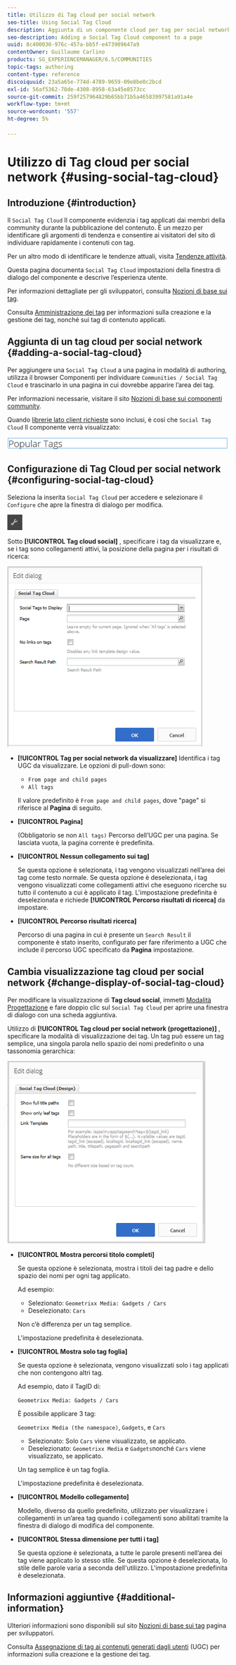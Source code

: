```yaml
---
title: Utilizzo di Tag cloud per social network
seo-title: Using Social Tag Cloud
description: Aggiunta di un componente cloud per tag per social network a una pagina
seo-description: Adding a Social Tag Cloud component to a page
uuid: 8c400030-976c-457a-bb5f-e473909647a9
contentOwner: Guillaume Carlino
products: SG_EXPERIENCEMANAGER/6.5/COMMUNITIES
topic-tags: authoring
content-type: reference
discoiquuid: 23a5a65e-774d-4789-9659-09e8be0c2bcd
exl-id: 56af5362-78de-4308-8958-63a45e8573cc
source-git-commit: 259f257964829b65bb71b5a46583997581a91a4e
workflow-type: tm+mt
source-wordcount: '557'
ht-degree: 5%

---
```


# Utilizzo di Tag cloud per social network {#using-social-tag-cloud}

## Introduzione {#introduction}

Il `Social Tag Cloud` Il componente evidenzia i tag applicati dai membri della community durante la pubblicazione del contenuto. È un mezzo per identificare gli argomenti di tendenza e consentire ai visitatori del sito di individuare rapidamente i contenuti con tag.

Per un altro modo di identificare le tendenze attuali, visita [Tendenze attività](trends.md).

Questa pagina documenta `Social Tag Cloud` impostazioni della finestra di dialogo del componente e descrive l’esperienza utente.

Per informazioni dettagliate per gli sviluppatori, consulta [Nozioni di base sui tag](tag.md).

Consulta [Amministrazione dei tag](../../help/sites-administering/tags.md) per informazioni sulla creazione e la gestione dei tag, nonché sui tag di contenuto applicati.

## Aggiunta di un tag cloud per social network {#adding-a-social-tag-cloud}

Per aggiungere una `Social Tag Cloud` a una pagina in modalità di authoring, utilizza il browser Componenti per individuare `Communities / Social Tag Cloud` e trascinarlo in una pagina in cui dovrebbe apparire l’area dei tag.

Per informazioni necessarie, visitare il sito [Nozioni di base sui componenti community](basics.md).

Quando [librerie lato client richieste](tag.md#essentials-for-client-side) sono inclusi, è così che `Social Tag Cloud` Il componente verrà visualizzato:

![tag social](assets/social-tag.png)

## Configurazione di Tag Cloud per social network {#configuring-social-tag-cloud}

Seleziona la inserita `Social Tag Cloud` per accedere e selezionare il `Configure` che apre la finestra di dialogo per modifica.

![configura](assets/configure-new.png)

Sotto **[!UICONTROL Tag cloud social]** , specificare i tag da visualizzare e, se i tag sono collegamenti attivi, la posizione della pagina per i risultati di ricerca:

![social-tag-cloud](assets/social-tag-cloud.png)

* **[!UICONTROL Tag per social network da visualizzare]**
Identifica i tag UGC da visualizzare. Le opzioni di pull-down sono:

   * `From page and child pages`
   * `All tags`

  Il valore predefinito è `From page and child pages`, dove &quot;page&quot; si riferisce al **Pagina** di seguito.

* **[!UICONTROL Pagina]**

  (Obbligatorio se non `All tags)` Percorso dell’UGC per una pagina. Se lasciata vuota, la pagina corrente è predefinita.

* **[!UICONTROL Nessun collegamento sui tag]**

  Se questa opzione è selezionata, i tag vengono visualizzati nell’area dei tag come testo normale. Se questa opzione è deselezionata, i tag vengono visualizzati come collegamenti attivi che eseguono ricerche su tutto il contenuto a cui è applicato il tag. L&#39;impostazione predefinita è deselezionata e richiede **[!UICONTROL Percorso risultati di ricerca]** da impostare.

* **[!UICONTROL Percorso risultati ricerca]**

  Percorso di una pagina in cui è presente un `Search Result` il componente è stato inserito, configurato per fare riferimento a UGC che include il percorso UGC specificato da **Pagina** impostazione.

## Cambia visualizzazione tag cloud per social network {#change-display-of-social-tag-cloud}

Per modificare la visualizzazione di **Tag cloud social**, immetti [Modalità Progettazione](../../help/sites-authoring/default-components-designmode.md) e fare doppio clic sul `Social Tag Cloud` per aprire una finestra di dialogo con una scheda aggiuntiva.

Utilizzo di **[!UICONTROL Tag cloud per social network (progettazione)]** , specificare la modalità di visualizzazione dei tag. Un tag può essere un tag semplice, una singola parola nello spazio dei nomi predefinito o una tassonomia gerarchica:

![social-tag-cloud-design](assets/social-tag-cloud-design.png)

* **[!UICONTROL Mostra percorsi titolo completi]**

  Se questa opzione è selezionata, mostra i titoli dei tag padre e dello spazio dei nomi per ogni tag applicato.

  Ad esempio:

   * Selezionato: `Geometrixx Media: Gadgets / Cars`
   * Deselezionato: `Cars`

  Non c’è differenza per un tag semplice.

  L&#39;impostazione predefinita è deselezionata.

* **[!UICONTROL Mostra solo tag foglia]**

  Se questa opzione è selezionata, vengono visualizzati solo i tag applicati che non contengono altri tag.

  Ad esempio, dato il TagID di:

  `Geometrixx Media: Gadgets / Cars`

  È possibile applicare 3 tag:

  `Geometrixx Media (the namespace)`, `Gadgets`, e `Cars`

   * Selezionato: Solo `Cars` viene visualizzato, se applicato.
   * Deselezionato: `Geometrixx Media` e `Gadgets`nonché `Cars` viene visualizzato, se applicato.

  Un tag semplice è un tag foglia.

  L&#39;impostazione predefinita è deselezionata.

* **[!UICONTROL Modello collegamento]**

  Modello, diverso da quello predefinito, utilizzato per visualizzare i collegamenti in un’area tag quando i collegamenti sono abilitati tramite la finestra di dialogo di modifica del componente.

* **[!UICONTROL Stessa dimensione per tutti i tag]**

  Se questa opzione è selezionata, a tutte le parole presenti nell’area dei tag viene applicato lo stesso stile. Se questa opzione è deselezionata, lo stile delle parole varia a seconda dell&#39;utilizzo. L&#39;impostazione predefinita è deselezionata.

## Informazioni aggiuntive {#additional-information}

Ulteriori informazioni sono disponibili sul sito [Nozioni di base sui tag](tag.md) pagina per sviluppatori.

Consulta [Assegnazione di tag ai contenuti generati dagli utenti](tag-ugc.md) (UGC) per informazioni sulla creazione e la gestione dei tag.
